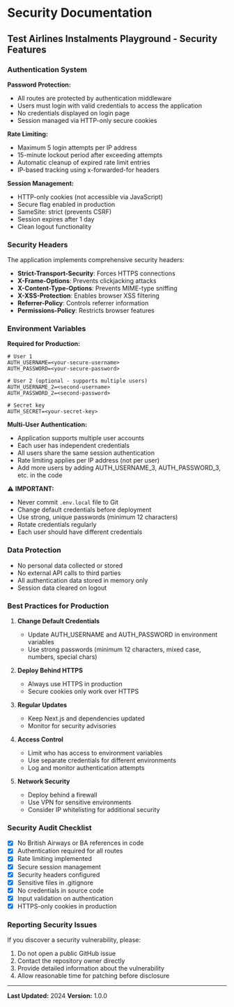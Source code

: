 # Security Documentation

## Test Airlines Instalments Playground - Security Features

### Authentication System

**Password Protection:**
- All routes are protected by authentication middleware
- Users must login with valid credentials to access the application
- No credentials displayed on login page
- Session managed via HTTP-only secure cookies

**Rate Limiting:**
- Maximum 5 login attempts per IP address
- 15-minute lockout period after exceeding attempts
- Automatic cleanup of expired rate limit entries
- IP-based tracking using x-forwarded-for headers

**Session Management:**
- HTTP-only cookies (not accessible via JavaScript)
- Secure flag enabled in production
- SameSite: strict (prevents CSRF)
- Session expires after 1 day
- Clean logout functionality

### Security Headers

The application implements comprehensive security headers:

- **Strict-Transport-Security**: Forces HTTPS connections
- **X-Frame-Options**: Prevents clickjacking attacks
- **X-Content-Type-Options**: Prevents MIME-type sniffing
- **X-XSS-Protection**: Enables browser XSS filtering
- **Referrer-Policy**: Controls referrer information
- **Permissions-Policy**: Restricts browser features

### Environment Variables

**Required for Production:**
```
# User 1
AUTH_USERNAME=<your-secure-username>
AUTH_PASSWORD=<your-secure-password>

# User 2 (optional - supports multiple users)
AUTH_USERNAME_2=<second-username>
AUTH_PASSWORD_2=<second-password>

# Secret key
AUTH_SECRET=<your-secret-key>
```

**Multi-User Authentication:**
- Application supports multiple user accounts
- Each user has independent credentials
- All users share the same session authentication
- Rate limiting applies per IP address (not per user)
- Add more users by adding AUTH_USERNAME_3, AUTH_PASSWORD_3, etc. in the code

⚠️ **IMPORTANT:**
- Never commit `.env.local` file to Git
- Change default credentials before deployment
- Use strong, unique passwords (minimum 12 characters)
- Rotate credentials regularly
- Each user should have different credentials

### Data Protection

- No personal data collected or stored
- No external API calls to third parties
- All authentication data stored in memory only
- Session data cleared on logout

### Best Practices for Production

1. **Change Default Credentials**
   - Update AUTH_USERNAME and AUTH_PASSWORD in environment variables
   - Use strong passwords (minimum 12 characters, mixed case, numbers, special chars)

2. **Deploy Behind HTTPS**
   - Always use HTTPS in production
   - Secure cookies only work over HTTPS

3. **Regular Updates**
   - Keep Next.js and dependencies updated
   - Monitor for security advisories

4. **Access Control**
   - Limit who has access to environment variables
   - Use separate credentials for different environments
   - Log and monitor authentication attempts

5. **Network Security**
   - Deploy behind a firewall
   - Use VPN for sensitive environments
   - Consider IP whitelisting for additional security

### Security Audit Checklist

- [x] No British Airways or BA references in code
- [x] Authentication required for all routes
- [x] Rate limiting implemented
- [x] Secure session management
- [x] Security headers configured
- [x] Sensitive files in .gitignore
- [x] No credentials in source code
- [x] Input validation on authentication
- [x] HTTPS-only cookies in production

### Reporting Security Issues

If you discover a security vulnerability, please:
1. Do not open a public GitHub issue
2. Contact the repository owner directly
3. Provide detailed information about the vulnerability
4. Allow reasonable time for patching before disclosure

---

**Last Updated:** 2024
**Version:** 1.0.0
